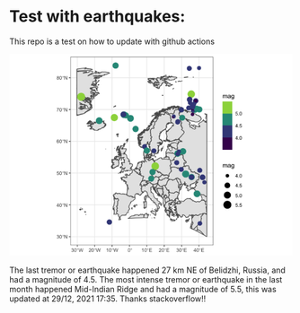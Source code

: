 <!-- README.md is generated from README.Rmd. Please edit that file -->

Test with earthquakes:
======================

This repo is a test on how to update with github actions

![](man/figures/README-unnamed-chunk-2-1.png)

The last tremor or earthquake happened 27 km NE of Belidzhi, Russia, and
had a magnitude of 4.5. The most intense tremor or earthquake in the
last month happened Mid-Indian Ridge and had a magnitude of 5.5, this
was updated at 29/12, 2021 17:35. Thanks stackoverflow!!

